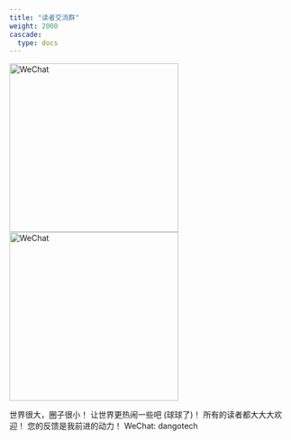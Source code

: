 ```yaml
---
title: "读者交流群"
weight: 2000
cascade:
  type: docs
---
```



<picture>
  <img src="https://static.zdfmc.net/imgs/2025/10/2921d6365354a480.png" alt="WeChat" width="300">
</picture>
<picture>
  <img src="https://static.zdfmc.net/imgs/2025/10/0d8fc3f543265714.png" alt="WeChat" width="300">
</picture>



世界很大，圈子很小！
让世界更热闹一些吧 (球球了)！
所有的读者都大大大欢迎！
您的反馈是我前进的动力！
WeChat: dangotech